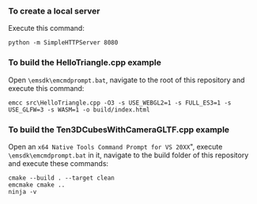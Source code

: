 ### To create a local server

Execute this command:

```
python -m SimpleHTTPServer 8080
```

### To build the HelloTriangle.cpp example

Open `\emsdk\emcmdprompt.bat`, navigate to the root of this repository and execute this command:

```
emcc src\HelloTriangle.cpp -O3 -s USE_WEBGL2=1 -s FULL_ES3=1 -s USE_GLFW=3 -s WASM=1 -o build/index.html
```

### To build the Ten3DCubesWithCameraGLTF.cpp example

Open an `x64 Native Tools Command Prompt for VS 20XX`", execute `\emsdk\emcmdprompt.bat` in it, navigate to the build folder of this repository and execute these commands:

```
cmake --build . --target clean
emcmake cmake ..
ninja -v
```
